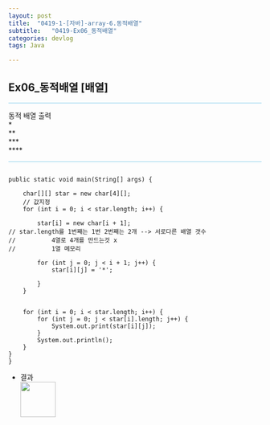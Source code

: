 ```yaml
---
layout: post
title:  "0419-1-[자바]-array-6.동적배열"
subtitle:   "0419-Ex06_동적배열"
categories: devlog
tags: Java

---
```

## Ex06_동적배열 [배열]

<hr style="height: 1px; background: skyblue; "/>

<p>
동적 배열
 	출력<br/>
		* <br/>
		** <br/>
		*** <br/>
		**** <br/>


</p>

<hr style="height: 1px; background: skyblue; "/>

~~~

public static void main(String[] args) {

	char[][] star = new char[4][];
	// 값지정
	for (int i = 0; i < star.length; i++) {

		star[i] = new char[i + 1];
// star.length를 1번째는 1번 2번째는 2개 --> 서로다른 배열 갯수
//			4열로 4개를 만드는것 x
//			1열 메모리

		for (int j = 0; j < i + 1; j++) {
			star[i][j] = '*';

		}
	}


	for (int i = 0; i < star.length; i++) {
		for (int j = 0; j < star[i].length; j++) {
			System.out.print(star[i][j]);
		}
		System.out.println();
	}
}
}

~~~


- 결과<br/>
<img style="float: left;" src="https://user-images.githubusercontent.com/49095304/59158862-a3bce200-8afb-11e9-8247-fb6622c41b38.JPG" width="70"><br/><br/><br/><br/><br/>
